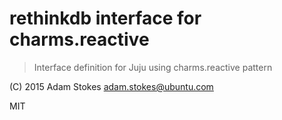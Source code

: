 # rethinkdb interface for charms.reactive
> Interface definition for Juju using charms.reactive pattern

(C) 2015 Adam Stokes <adam.stokes@ubuntu.com>

MIT
